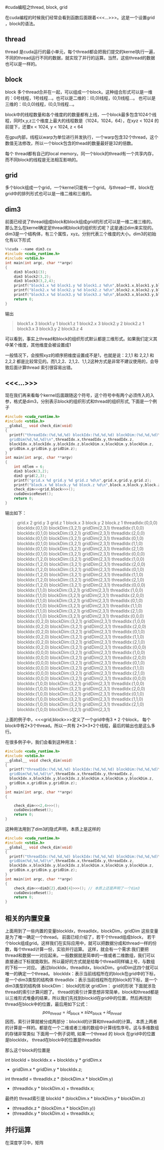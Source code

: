 #cuda编程之thread, block, grid

在cuda编程的时候我们经常会看到函数后面跟着<pr><<<...>>></pr>。这是一个设置grid ，block的语法。
## thread
thread 是cuda运行的最小单元，每个thread都会把我们提交的kernel执行一遍，不同的thread运行不同的数据，就实现了并行的运算。当然，这些thread的数据也可以是一样的。

## block
block 多个thread合并在一起，可以组成一个block。这种组合形式可以是一维的：0号线程，1号线程...。也可以是二维的：(0,0)线程，(0,1)线程...。 也可以是三维的：(0,0,0)线程，(0,0,1)线程...。

block中的线程数量和各个维度的的数量都有上线，一个block最多包含1024个线程，同时x,y,z三个维度上最大的线程数是（1024，1024，64），在x*y*z < 1024 的前提下，还要x < 1024, y < 1024, z < 64

在gpu内部，线程以warp为单位进行并发执行，一个warp包含32个thread，这个数值无法修改，所以一个block包含的thead的数量最好是32的倍数。


每个 thread都有自己的local memory。同一个block的thread有一个共享内存，而不同block的线程是无法相互影响的。

## grid

 多个block组成一个grid，一个kernel只能有一个grid。与thread一样，block在grid中的排列形式也可以是一维二维和三维的。


## dim3

前面已经说了thread组成block和block组成grid的形式可以是一维二维三维的。那么怎么在kernel确定足thread和block的组织形式呢？这是通过dim来实现的。
dim3是一个结构体，有三个属性，xyz。分别代表三个维度的大小。dim3的初始化有以下形式
```c
%%cuda --name dim3.cu
#include <cuda_runtime.h>
#include <stdio.h>
int main(int argc, char **argv)
{
    dim3 block1(3);
    dim3 block2(3,2);
    dim3 block3(3,2,4);
    printf("block1.x %d block1.y %d block1.z %d\n",block1.x,block1.y,block1.z);
    printf("block2.x %d block2.y %d block2.z %d\n",block2.x,block2.y,block2.z);
    printf("block3.x %d block3.y %d block3.z %d\n",block3.x,block3.y,block3.z);
    return 0;
}
```
输出
> block1.x 3 block1.y 1 block1.z 1
block2.x 3 block2.y 2 block2.z 1
block3.x 3 block3.y 2 block3.z 4

可以看到，事实上thread和block的组织形式默认都是三维形式。如果我们定义其中某个维度，其他维度会被设置成1

一般情况下，会按照xyz的顺序把维度设置成不是1，也就是说：2,1,1 和  2,2,1 和2,2,2 都是比较常见的。而1,2,2、2,1,2、1,1,2这种方式是非常不建议使用的，会导致后面计算thread 索引很容易出错。
## <<<...>>>
现在我们再来看每个kernel后面跟随这个符号，这个符号中有两个必须传入的入参，格式是dim3，分别表示block的组织形式和thread的组织形式, 
下面是一个例子
```c
#include <cuda_runtime.h>
#include <stdio.h>
__global__ void check_dim(void)
{
  printf("threadIdx:(%d,%d,%d) blockIdx:(%d,%d,%d) blockDim:(%d,%d,%d)\
  gridDim(%d,%d,%d)\n",threadIdx.x,threadIdx.y,threadIdx.z,
  blockIdx.x,blockIdx.y,blockIdx.z,blockDim.x,blockDim.y,blockDim.z,
  gridDim.x,gridDim.y,gridDim.z);
}
int main(int argc, char **argv)
{
    int nElem = 6;
    dim3 block(3,2);
    dim3 grid(2,3);
    printf("grid.x %d grid.y %d grid.z %d\n",grid.x,grid.y,grid.z);
    printf("block.x %d block.y %d block.z %d\n",block.x,block.y,block.z);
    check_dim<<<grid,block>>>();
    cudaDeviceReset();
    return 0;
}
```
输出如下：
> grid.x 2 grid.y 3 grid.z 1
block.x 3 block.y 2 block.z 1
threadIdx:(0,0,0) blockIdx:(0,1,0) blockDim:(3,2,1)  gridDim(2,3,1)
threadIdx:(1,0,0) blockIdx:(0,1,0) blockDim:(3,2,1)  gridDim(2,3,1)
threadIdx:(2,0,0) blockIdx:(0,1,0) blockDim:(3,2,1)  gridDim(2,3,1)
threadIdx:(0,1,0) blockIdx:(0,1,0) blockDim:(3,2,1)  gridDim(2,3,1)
threadIdx:(1,1,0) blockIdx:(0,1,0) blockDim:(3,2,1)  gridDim(2,3,1)
threadIdx:(2,1,0) blockIdx:(0,1,0) blockDim:(3,2,1)  gridDim(2,3,1)
threadIdx:(0,0,0) blockIdx:(1,2,0) blockDim:(3,2,1)  gridDim(2,3,1)
threadIdx:(1,0,0) blockIdx:(1,2,0) blockDim:(3,2,1)  gridDim(2,3,1)
threadIdx:(2,0,0) blockIdx:(1,2,0) blockDim:(3,2,1)  gridDim(2,3,1)
threadIdx:(0,1,0) blockIdx:(1,2,0) blockDim:(3,2,1)  gridDim(2,3,1)
threadIdx:(1,1,0) blockIdx:(1,2,0) blockDim:(3,2,1)  gridDim(2,3,1)
threadIdx:(2,1,0) blockIdx:(1,2,0) blockDim:(3,2,1)  gridDim(2,3,1)
threadIdx:(0,0,0) blockIdx:(1,1,0) blockDim:(3,2,1)  gridDim(2,3,1)
threadIdx:(1,0,0) blockIdx:(1,1,0) blockDim:(3,2,1)  gridDim(2,3,1)
threadIdx:(2,0,0) blockIdx:(1,1,0) blockDim:(3,2,1)  gridDim(2,3,1)
threadIdx:(0,1,0) blockIdx:(1,1,0) blockDim:(3,2,1)  gridDim(2,3,1)
threadIdx:(1,1,0) blockIdx:(1,1,0) blockDim:(3,2,1)  gridDim(2,3,1)
threadIdx:(2,1,0) blockIdx:(1,1,0) blockDim:(3,2,1)  gridDim(2,3,1)
threadIdx:(0,0,0) blockIdx:(0,2,0) blockDim:(3,2,1)  gridDim(2,3,1)
threadIdx:(1,0,0) blockIdx:(0,2,0) blockDim:(3,2,1)  gridDim(2,3,1)
threadIdx:(2,0,0) blockIdx:(0,2,0) blockDim:(3,2,1)  gridDim(2,3,1)
threadIdx:(0,1,0) blockIdx:(0,2,0) blockDim:(3,2,1)  gridDim(2,3,1)
threadIdx:(1,1,0) blockIdx:(0,2,0) blockDim:(3,2,1)  gridDim(2,3,1)
threadIdx:(2,1,0) blockIdx:(0,2,0) blockDim:(3,2,1)  gridDim(2,3,1)
threadIdx:(0,0,0) blockIdx:(0,0,0) blockDim:(3,2,1)  gridDim(2,3,1)
threadIdx:(1,0,0) blockIdx:(0,0,0) blockDim:(3,2,1)  gridDim(2,3,1)
threadIdx:(2,0,0) blockIdx:(0,0,0) blockDim:(3,2,1)  gridDim(2,3,1)
threadIdx:(0,1,0) blockIdx:(0,0,0) blockDim:(3,2,1)  gridDim(2,3,1)
threadIdx:(1,1,0) blockIdx:(0,0,0) blockDim:(3,2,1)  gridDim(2,3,1)
threadIdx:(2,1,0) blockIdx:(0,0,0) blockDim:(3,2,1)  gridDim(2,3,1)
threadIdx:(0,0,0) blockIdx:(1,0,0) blockDim:(3,2,1)  gridDim(2,3,1)
threadIdx:(1,0,0) blockIdx:(1,0,0) blockDim:(3,2,1)  gridDim(2,3,1)
threadIdx:(2,0,0) blockIdx:(1,0,0) blockDim:(3,2,1)  gridDim(2,3,1)
threadIdx:(0,1,0) blockIdx:(1,0,0) blockDim:(3,2,1)  gridDim(2,3,1)
threadIdx:(1,1,0) blockIdx:(1,0,0) blockDim:(3,2,1)  gridDim(2,3,1)
threadIdx:(2,1,0) blockIdx:(1,0,0) blockDim:(3,2,1)  gridDim(2,3,1)

上面的例子中，<pr><<<grid,block>>></pr>定义了一个grid中有3 * 2 个block， 每个block中有2*3个thread。所以一共有 2\*3\*3\*2个线程，最后的输出也是这么多行。

在很多例子中，我们会看到这种用法：
```c
#include <cuda_runtime.h>
#include <stdio.h>
__global__ void check_dim(void)
{
  printf("threadIdx:(%d,%d,%d) blockIdx:(%d,%d,%d) blockDim:(%d,%d,%d)\
  gridDim(%d,%d,%d)\n",threadIdx.x,threadIdx.y,threadIdx.z,
  blockIdx.x,blockIdx.y,blockIdx.z,blockDim.x,blockDim.y,blockDim.z,
  gridDim.x,gridDim.y,gridDim.z);
}
int main(int argc, char **argv)
{

    check_dim<<<2,4>>>();
    cudaDeviceReset();
    return 0;
}
```
这种用法用到了dim3的隐式声明，本质上是这样的

```c
#include <cuda_runtime.h>
#include <stdio.h>
__global__ void check_dim(void)
{
  printf("threadIdx:(%d,%d,%d) blockIdx:(%d,%d,%d) blockDim:(%d,%d,%d)\
  gridDim(%d,%d,%d)\n",threadIdx.x,threadIdx.y,threadIdx.z,
  blockIdx.x,blockIdx.y,blockIdx.z,blockDim.x,blockDim.y,blockDim.z,
  gridDim.x,gridDim.y,gridDim.z);
}
int main(int argc, char **argv)
{
    check_dim<<<dim3{2},dim3{4}>>>(); // 本质上还是声明了一个dim3
    cudaDeviceReset();
    return 0;
}
```

## 相关的内置变量

上面用到了一些内置的变量blockIdx，threadIdx，blockDim，gridDim
这些变量是为了唯一确定一个thread。
前面已经介绍了，若干个thread组成block， 若干个block组成grid。这样我们在实际应用中，就可以把数据分成和thread一样的份数，每个thread计算一份，实验并行运算。
这样，就会有一个需求:我们要把thread和数据一一对应起来。一般数据就是简单的一维或者二维数组，我们可以直接通过下标就能取到。所以最好的方式就是给每个thread同样编上号，与数组的下标一一对应。
通过blockIdx，threadIdx，blockDim，gridDim这四个就可以唯一的确定一个thread。
blockIdx：表示当前线程所在的block在grid中的下标，是一个dim3类型的结构体
threadIdx：表示当前线程所在的block的下标，是一个dim3类型的结构体
blockDim： block的形状
gridDim：  grid的形状
下面就涉及thread的索引计算问题了。
thread的索引计算思想非常简单，block和thread都是以三维形式堆叠的结果，所以我们先找到blockid在grid中的位置，然后再找到thread在block中的位置，最后用如下公式：
$$pos_{thread} = id_{block} \times size_{block} + id_{thread} $$
因而，索引计算就被分成两部分：blockid的计算和threadid的计算。
本质上两者的计算是一样的。都是在一个二维或者三维的数组中计算线性序号。这与多维数组的存储非常类似
下面用一个例子说明, 如果一个thread 的 block 在grid中的位置是blockIdx， thread在block中的位置是threadIdx

那么这个block的位置是 

int blockId = blockIdx.x + blockIdx.y * gridDim.x
 + gridDim.x * gridDim.y * blockIdx.z;


int threadId =  threadIdx.z * (blockDim.x * blockDim.y)
 + (threadIdx.y * blockDim.x) + threadIdx.x;

最终的 thread索引是  blockId * (blockDim.x * blockDim.y * blockDim.z)
 + (threadIdx.z * (blockDim.x * blockDim.y))
 + (threadIdx.y * blockDim.x) + threadIdx.x;






## 并行运算
在深度学习中，矩阵






